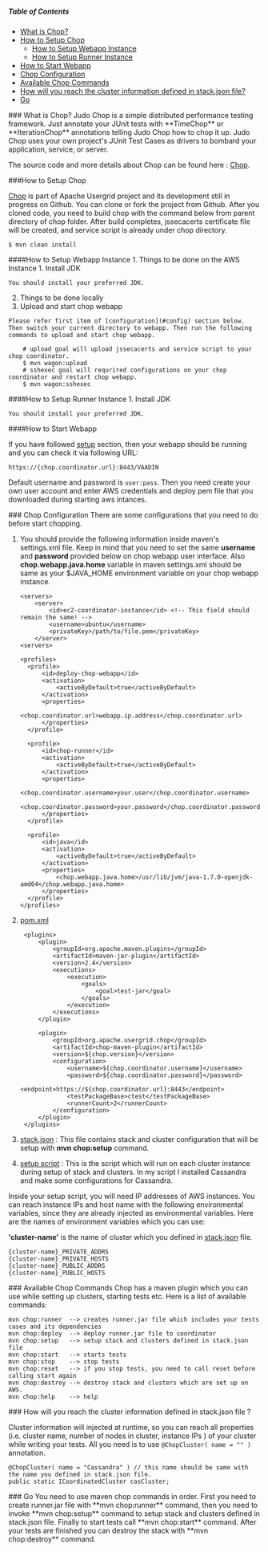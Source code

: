 ##### Table of Contents  
- [What is Chop?](#whatis)
- [How to Setup Chop](#setup)  
  - [How to Setup Webapp Instance](#webappsetup)
  - [How to Setup Runner Instance](#runnersetup)
- [How to Start Webapp](#start)  
- [Chop Configuration](#config)  
- [Available Chop Commands](#commands)  
- [How will you reach the cluster information defined in stack.json file?](#stack.json)  
- [Go](#go)

<a name="whatis"/>
### What is Chop?
Judo Chop is a simple distributed performance testing framework. Just annotate your JUnit tests with **TimeChop** or **IterationChop** annotations telling Judo Chop how to chop it up. Judo Chop uses your own project's JUnit Test Cases as drivers to bombard your application, service, or server.

The source code and more details about Chop can be found here : [Chop](https://github.com/usergrid/usergrid/tree/two-dot-o/chop).  

<a name="setup"/>
###How to Setup Chop

[Chop](https://github.com/usergrid/usergrid/tree/two-dot-o) is part of Apache Usergrid project and its development still in progress on Github.
You can clone or fork the project from Github. After you cloned code, you need to build chop with the command below from parent directory of chop folder. After build completes, jssecacerts certificate file will be created, and service script is already under chop directory. 
  
    $ mvn clean install
    
<a name="webappsetup"/>
####How to Setup Webapp Instance
1. Things to be done on the AWS Instance
  1. Install JDK

    You should install your preferred JDK.

2. Things to be done locally
  1. Upload and start chop webapp 
  
    Please refer first item of [configuration](#config) section below. Then switch your current directory to webapp. Then run the following commands to upload and start chop webapp.  
    
        # upload goal will upload jssecacerts and service script to your chop coordinator. 
        $ mvn wagon:upload  
        # sshexec goal will requrired configurations on your chop coordinator and restart chop webapp.
        $ mvn wagon:sshexec


<a name="runnersetup"/>
####How to Setup Runner Instance
1. Install JDK

    You should install your preferred JDK.

<a name="start"/>   
####How to Start Webapp

If you have followed [setup](#webappsetup) section, then your webapp should be running and you can check it via following URL:

    https://{chop.coordinator.url}:8443/VAADIN
Default username and password is `user:pass`. Then you need create your own user account and enter AWS credentials and deploy pem file that you downloaded during starting aws intances. 

<a name="config"/>
### Chop Configuration
There are some configurations that you need to do before start chopping. 

1. You should provide the following information inside maven's settings.xml file. Keep in mind that you need to set the same **username** and **password** provided below on chop webapp user interface. Also **chop.webapp.java.home** variable in maven settings.xml should be same as your $JAVA_HOME environment variable on your chop webapp instance.
    
    ~~~~~~
    <servers>
        <server>
            <id>ec2-coordinator-instance</id> <!-- This field should remain the same! -->
            <username>ubuntu</username>
            <privateKey>/path/to/file.pem</privateKey>
        </server>
    <servers>

    <profiles>
      <profile>
          <id>deploy-chop-webapp</id>
          <activation>
              <activeByDefault>true</activeByDefault>
          </activation>
          <properties>
              <chop.coordinator.url>webapp.ip.address</chop.coordinator.url>
          </properties>
      </profile>
      
      <profile>
          <id>chop-runner</id>
          <activation>
              <activeByDefault>true</activeByDefault>
          </activation>
          <properties>
              <chop.coordinator.username>your.user</chop.coordinator.username>
              <chop.coordinator.password>your.password</chop.coordinator.password>
          </properties>
      </profile> 
      
      <profile>
          <id>java</id>
          <activation>
              <activeByDefault>true</activeByDefault>
          </activation>
          <properties>
              <chop.webapp.java.home>/usr/lib/jvm/java-1.7.0-openjdk-amd64</chop.webapp.java.home>
          </properties>
      </profile>
    </profiles>
    ~~~~~~

2. [pom.xml](https://github.com/salihkardan/ChoppedCassandraTests/blob/master/pom.xml)
        
        <plugins>
            <plugin>
                <groupId>org.apache.maven.plugins</groupId>
                <artifactId>maven-jar-plugin</artifactId>
                <version>2.4</version>
                <executions>
                    <execution>
                        <goals>
                            <goal>test-jar</goal>
                        </goals>
                    </execution>
                </executions>
            </plugin>

            <plugin>
                <groupId>org.apache.usergrid.chop</groupId>
                <artifactId>chop-maven-plugin</artifactId>
                <version>${chop.version}</version>
                <configuration>
                    <username>${chop.coordinator.username}</username>
                    <password>${chop.coordinator.password}</password>
                    <endpoint>https://${chop.coordinator.url}:8443</endpoint>
                    <testPackageBase>ctest</testPackageBase>
                    <runnerCount>2</runnerCount>
                </configuration>
            </plugin>
        </plugins>

3. [stack.json](https://github.com/salihkardan/ChoppedCassandraTests/blob/master/src/main/resources/stack.json) : This file contains stack and cluster configuration that will be setup with **mvn chop:setup** command.

4. [setup script](https://github.com/salihkardan/ChoppedCassandraTests/blob/master/src/main/resources/install_cassandra.sh) : This is the script which will run on each cluster instance during setup of stack and clusters. In my script I installed Cassandra and make some configurations for Cassandra. 

Inside your setup script, you will need IP addresses of AWS instances. You can reach instance IPs and host name with the following environmental variables, since they are already injected as environmental variables. Here are the names of environment variables which you can use:   

**'cluster-name'** is the name of cluster which you defined in [stack.json](https://github.com/salihkardan/ChoppedCassandraTests/blob/master/src/main/resources/stack.json) file.

    {cluster-name}_PRIVATE_ADDRS
    {cluster-name}_PRIVATE_HOSTS
    {cluster-name}_PUBLIC_ADDRS
    {cluster-name}_PUBLIC_HOSTS 

<a name="commands"/>
### Available Chop Commands
Chop has a maven plugin which you can use while setting up clusters, starting tests etc.
Here is a list of available commands: 


    mvn chop:runner  --> creates runner.jar file which includes your tests cases and its dependencies
    mvn chop:deploy  --> deploy runner.jar file to coordinator
    mvn chop:setup   --> setup stack and clusters defined in stack.json file
    mvn chop:start   --> starts tests
    mvn chop:stop    --> stop tests
    mvn chop:reset   --> if you stop tests, you need to call reset before calling start again
    mvn chop:destroy --> destroy stack and clusters which are set up on AWS. 
    mvn chop:help    --> help

<a name="stack.json"/>
### How will you reach the cluster information defined in stack.json file ?

Cluster information will injected at runtime, so you can reach all properties (i.e. cluster name, number of nodes in cluster, instance IPs ) of your cluster while writing your tests.  All you need is to use `@ChopCluster( name = "" )` annotation. 

    @ChopCluster( name = "Cassandra" ) // this name should be same with the name you defined in stack.json file.
    public static ICoordinatedCluster casCluster;

<a name="go"/>
### Go
You need to use maven chop commands in order. First you need to create runner.jar file with **mvn chop:runner** command, then you need to invoke **mvn chop:setup** command to setup stack and clusters defined in stack.json file. Finally to start tests call **mvn chop:start** command. After your tests are finished you can destroy the stack with **mvn chop:destroy** command.
